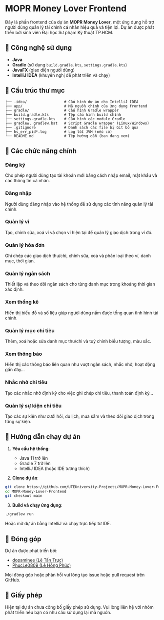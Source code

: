 # MOPR Money Lover Frontend

Đây là phần frontend của dự án **MOPR Money Lover**, một ứng dụng hỗ trợ người dùng quản lý tài chính cá nhân hiệu quả và tiện lợi. Dự án được phát triển bởi sinh viên Đại học Sư phạm Kỹ thuật TP.HCM.

## 🧩 Công nghệ sử dụng

* **Java**
* **Gradle** (sử dụng `build.gradle.kts`, `settings.gradle.kts`)
* **JavaFX** (giao diện người dùng)
* **IntelliJ IDEA** (khuyến nghị để phát triển và chạy)

## 📁 Cấu trúc thư mục

```plaintext
├── .idea/                 # Cấu hình dự án cho IntelliJ IDEA
├── app/                   # Mã nguồn chính của ứng dụng frontend
├── gradle/                # Cấu hình Gradle wrapper
├── build.gradle.kts       # Tệp cấu hình build chính
├── settings.gradle.kts    # Cấu hình các module Gradle
├── gradlew, gradlew.bat   # Script Gradle wrapper (Linux/Windows)
├── .gitignore             # Danh sách các file bị Git bỏ qua
├── hs_err_pid*.log        # Log lỗi JVM (nếu có)
└── README.md              # Tệp hướng dẫn (bạn đang xem)
```

## 🔧 Các chức năng chính

### Đăng ký

Cho phép người dùng tạo tài khoản mới bằng cách nhập email, mật khẩu và các thông tin cá nhân.

### Đăng nhập

Người dùng đăng nhập vào hệ thống để sử dụng các tính năng quản lý tài chính.

### Quản lý ví

Tạo, chỉnh sửa, xoá ví và chọn ví hiện tại để quản lý giao dịch trong ví đó.

### Quản lý hóa đơn

Ghi chép các giao dịch thu/chi, chỉnh sửa, xoá và phân loại theo ví, danh mục, thời gian.

### Quản lý ngân sách

Thiết lập và theo dõi ngân sách cho từng danh mục trong khoảng thời gian xác định.

### Xem thống kê

Hiển thị biểu đồ và số liệu giúp người dùng nắm được tổng quan tình hình tài chính.

### Quản lý mục chi tiêu

Thêm, xoá hoặc sửa danh mục thu/chi và tuỳ chỉnh biểu tượng, màu sắc.

### Xem thông báo

Hiển thị các thông báo liên quan như vượt ngân sách, nhắc nhở, hoạt động gần đây...

### Nhắc nhở chi tiêu

Tạo các nhắc nhở định kỳ cho việc ghi chép chi tiêu, thanh toán định kỳ...

### Quản lý sự kiện chi tiêu

Tạo các sự kiện như cưới hỏi, du lịch, mua sắm và theo dõi giao dịch trong từng sự kiện.

## 🚀 Hướng dẫn chạy dự án

1. **Yêu cầu hệ thống**:

   * Java 11 trở lên
   * Gradle 7 trở lên
   * IntelliJ IDEA (hoặc IDE tương thích)

2. **Clone dự án**:

```bash
git clone https://github.com/UTEUniversity-Projects/MOPR-Money-Lover-Frontend.git
cd MOPR-Money-Lover-Frontend
git checkout main
```

3. **Build và chạy ứng dụng**:

```bash
./gradlew run
```

Hoặc mở dự án bằng IntelliJ và chạy trực tiếp từ IDE.

## 👥 Đóng góp

Dự án được phát triển bởi:

* [dopaminee (Lê Tấn Trực)](https://github.com/dopaminee)
* [PhucLe0809 (Lê Hồng Phúc)](https://github.com/PhucLe0809)

Mọi đóng góp hoặc phản hồi vui lòng tạo issue hoặc pull request trên GitHub.

## 📄 Giấy phép

Hiện tại dự án chưa công bố giấy phép sử dụng. Vui lòng liên hệ với nhóm phát triển nếu bạn có nhu cầu sử dụng lại mã nguồn.
